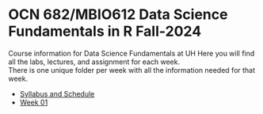 # OCN 682/MBIO612 Data Science Fundamentals in R Fall-2024
Course information for Data Science Fundamentals at UH
Here you will find all the labs, lectures, and assignment for each week.  
There is one unique folder per week with all the information needed for that week.

- [Syllabus and Schedule](https://github.com/Biol551-CSUN/Spring-2023/tree/main/Syllabus_and_Schedule)
- [Week 01](https://github.com/OCN-682-UH/Fall_2024/tree/main/Week_01)


